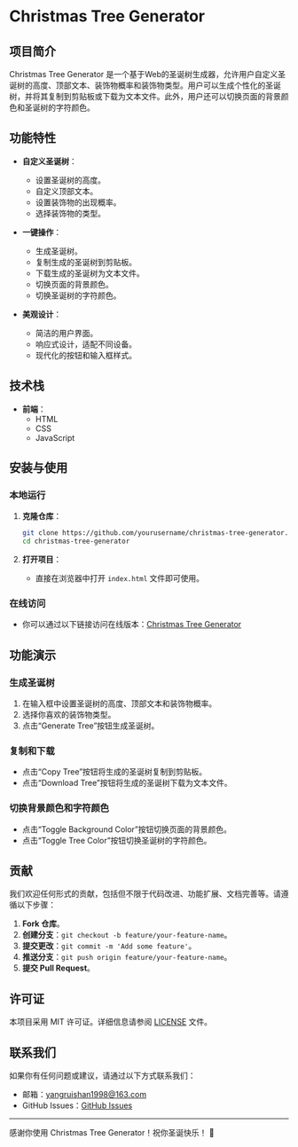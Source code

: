 # Christmas Tree Generator

## 项目简介

Christmas Tree Generator 是一个基于Web的圣诞树生成器，允许用户自定义圣诞树的高度、顶部文本、装饰物概率和装饰物类型。用户可以生成个性化的圣诞树，并将其复制到剪贴板或下载为文本文件。此外，用户还可以切换页面的背景颜色和圣诞树的字符颜色。

## 功能特性

- **自定义圣诞树**：
  - 设置圣诞树的高度。
  - 自定义顶部文本。
  - 设置装饰物的出现概率。
  - 选择装饰物的类型。

- **一键操作**：
  - 生成圣诞树。
  - 复制生成的圣诞树到剪贴板。
  - 下载生成的圣诞树为文本文件。
  - 切换页面的背景颜色。
  - 切换圣诞树的字符颜色。

- **美观设计**：
  - 简洁的用户界面。
  - 响应式设计，适配不同设备。
  - 现代化的按钮和输入框样式。

## 技术栈

- **前端**：
  - HTML
  - CSS
  - JavaScript

## 安装与使用

### 本地运行

1. **克隆仓库**：
   ```bash
   git clone https://github.com/yourusername/christmas-tree-generator.git
   cd christmas-tree-generator
   ```

2. **打开项目**：
   - 直接在浏览器中打开 `index.html` 文件即可使用。

### 在线访问

- 你可以通过以下链接访问在线版本：[Christmas Tree Generator](https://sssssusanyang.github.io/ChristmasTree/)

## 功能演示

### 生成圣诞树

1. 在输入框中设置圣诞树的高度、顶部文本和装饰物概率。
2. 选择你喜欢的装饰物类型。
3. 点击“Generate Tree”按钮生成圣诞树。

### 复制和下载

- 点击“Copy Tree”按钮将生成的圣诞树复制到剪贴板。
- 点击“Download Tree”按钮将生成的圣诞树下载为文本文件。

### 切换背景颜色和字符颜色

- 点击“Toggle Background Color”按钮切换页面的背景颜色。
- 点击“Toggle Tree Color”按钮切换圣诞树的字符颜色。

## 贡献

我们欢迎任何形式的贡献，包括但不限于代码改进、功能扩展、文档完善等。请遵循以下步骤：

1. **Fork 仓库**。
2. **创建分支**：`git checkout -b feature/your-feature-name`。
3. **提交更改**：`git commit -m 'Add some feature'`。
4. **推送分支**：`git push origin feature/your-feature-name`。
5. **提交 Pull Request**。

## 许可证

本项目采用 MIT 许可证。详细信息请参阅 [LICENSE](LICENSE) 文件。

## 联系我们

如果你有任何问题或建议，请通过以下方式联系我们：

- 邮箱：yangruishan1998@163.com
- GitHub Issues：[GitHub Issues]([https://github.com/SssssusanYang/christmas-tree-generator/issues](https://github.com/SssssusanYang/ChristmasTree/issues))

---

感谢你使用 Christmas Tree Generator！祝你圣诞快乐！ 🎄
